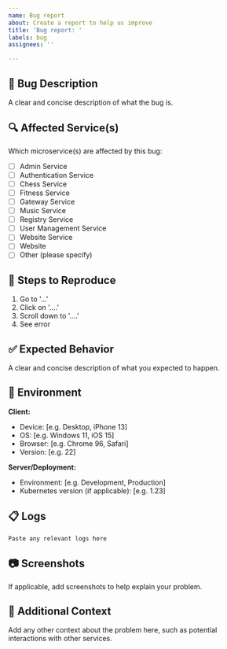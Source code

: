 ```yaml
---
name: Bug report
about: Create a report to help us improve
title: 'Bug report: '
labels: bug
assignees: ''

---
```


## 🐛 Bug Description
A clear and concise description of what the bug is.

## 🔍 Affected Service(s)
Which microservice(s) are affected by this bug:
- [ ] Admin Service
- [ ] Authentication Service
- [ ] Chess Service
- [ ] Fitness Service
- [ ] Gateway Service
- [ ] Music Service
- [ ] Registry Service
- [ ] User Management Service
- [ ] Website Service
- [ ] Website
- [ ] Other (please specify)

## 🔄 Steps to Reproduce
1. Go to '...'
2. Click on '....'
3. Scroll down to '....'
4. See error

## ✅ Expected Behavior
A clear and concise description of what you expected to happen.

## 📱 Environment
**Client:**
- Device: [e.g. Desktop, iPhone 13]
- OS: [e.g. Windows 11, iOS 15]
- Browser: [e.g. Chrome 96, Safari]
- Version: [e.g. 22]

**Server/Deployment:**
- Environment: [e.g. Development, Production]
- Kubernetes version (if applicable): [e.g. 1.23]

## 📋 Logs
```
Paste any relevant logs here
```

## 📷 Screenshots
If applicable, add screenshots to help explain your problem.

## 📝 Additional Context
Add any other context about the problem here, such as potential interactions with other services.
